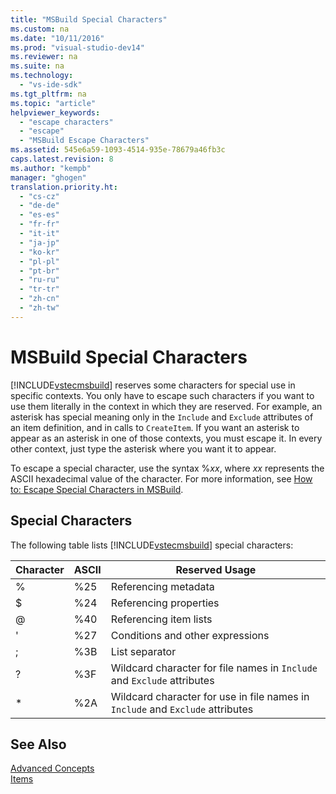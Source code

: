 ```yaml
---
title: "MSBuild Special Characters"
ms.custom: na
ms.date: "10/11/2016"
ms.prod: "visual-studio-dev14"
ms.reviewer: na
ms.suite: na
ms.technology: 
  - "vs-ide-sdk"
ms.tgt_pltfrm: na
ms.topic: "article"
helpviewer_keywords: 
  - "escape characters"
  - "escape"
  - "MSBuild Escape Characters"
ms.assetid: 545e6a59-1093-4514-935e-78679a46fb3c
caps.latest.revision: 8
ms.author: "kempb"
manager: "ghogen"
translation.priority.ht: 
  - "cs-cz"
  - "de-de"
  - "es-es"
  - "fr-fr"
  - "it-it"
  - "ja-jp"
  - "ko-kr"
  - "pl-pl"
  - "pt-br"
  - "ru-ru"
  - "tr-tr"
  - "zh-cn"
  - "zh-tw"
---
```

# MSBuild Special Characters
[!INCLUDE[vstecmsbuild](../extensibility/includes/vstecmsbuild_md.md)] reserves some characters for special use in specific contexts. You only have to escape such characters if you want to use them literally in the context in which they are reserved. For example, an asterisk has special meaning only in the `Include` and `Exclude` attributes of an item definition, and in calls to `CreateItem`. If you want an asterisk to appear as an asterisk in one of those contexts, you must escape it. In every other context, just type the asterisk where you want it to appear.  
  
 To escape a special character, use the syntax %*xx*, where *xx* represents the ASCII hexadecimal value of the character. For more information, see [How to: Escape Special Characters in MSBuild](../reference/how-to--escape-special-characters-in-msbuild.md).  
  
## Special Characters  
 The following table lists [!INCLUDE[vstecmsbuild](../extensibility/includes/vstecmsbuild_md.md)] special characters:  
  
|**Character**|**ASCII**|**Reserved Usage**|  
|-------------------|---------------|------------------------|  
|%|%25|Referencing metadata|  
|$|%24|Referencing properties|  
|@|%40|Referencing item lists|  
|'|%27|Conditions and other expressions|  
|;|%3B|List separator|  
|?|%3F|Wildcard character for file names in `Include` and `Exclude` attributes|  
|*|%2A|Wildcard character for use in file names in `Include` and `Exclude` attributes|  
  
## See Also  
 [Advanced Concepts](../reference/msbuild-advanced-concepts.md)   
 [Items](../reference/msbuild-items.md)